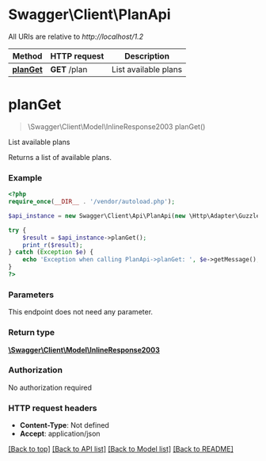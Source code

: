 # Swagger\Client\PlanApi

All URIs are relative to *http://localhost/1.2*

Method | HTTP request | Description
------------- | ------------- | -------------
[**planGet**](PlanApi.md#planGet) | **GET** /plan | List available plans


# **planGet**
> \Swagger\Client\Model\InlineResponse2003 planGet()

List available plans

Returns a list of available plans.

### Example
```php
<?php
require_once(__DIR__ . '/vendor/autoload.php');

$api_instance = new Swagger\Client\Api\PlanApi(new \Http\Adapter\Guzzle6\Client());

try {
    $result = $api_instance->planGet();
    print_r($result);
} catch (Exception $e) {
    echo 'Exception when calling PlanApi->planGet: ', $e->getMessage(), PHP_EOL;
}
?>
```

### Parameters
This endpoint does not need any parameter.

### Return type

[**\Swagger\Client\Model\InlineResponse2003**](../Model/InlineResponse2003.md)

### Authorization

No authorization required

### HTTP request headers

 - **Content-Type**: Not defined
 - **Accept**: application/json

[[Back to top]](#) [[Back to API list]](../../README.md#documentation-for-api-endpoints) [[Back to Model list]](../../README.md#documentation-for-models) [[Back to README]](../../README.md)

